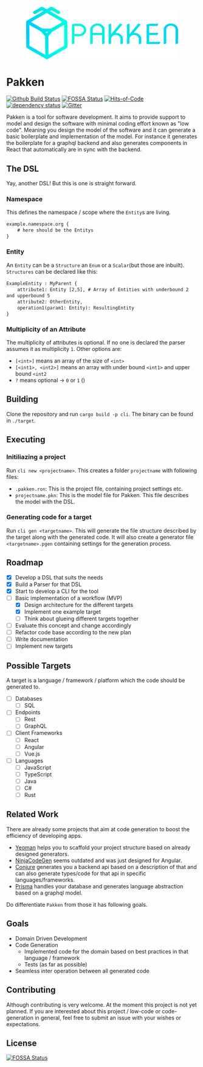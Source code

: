 <p align="center">
<img src="docs/media/logo.png" alt="Pakken logo" width="400" id="readme-logo">

# Pakken
</p>

[![Github Build Status](https://github.com/kegesch/pakken/workflows/Pakken/badge.svg?branch=master)](https://github.com/kegesch/pakken/actions)
[![FOSSA Status](https://app.fossa.com/api/projects/git%2Bgithub.com%2Fkegesch%2Fpakken.svg?type=shield)](https://app.fossa.com/projects/git%2Bgithub.com%2Fkegesch%2Fpakken?ref=badge_shield)
[![Hits-of-Code](https://hitsofcode.com/github/kegesch/pakken)](https://hitsofcode.com/view/github/kegesch/pakken)
[![dependency status](https://deps.rs/repo/github/kegesch/pakken/status.svg)](https://deps.rs/repo/github/kegesch/pakken)
[![Gitter](https://badges.gitter.im/pakken-dev/community.svg)](https://gitter.im/pakken-dev/community?utm_source=badge&utm_medium=badge&utm_campaign=pr-badge)

Pakken is a tool for software development. It aims to provide support to model and design the software with minimal coding effort known as "low code".
Meaning you design the model of the software and it can generate a basic boilerplate and implementation of the model. For instance it generates the boilerplate for a graphql backend and also generates components in React that automatically are in sync with the backend.

## The DSL
Yay, another DSL! But this is one is straight forward.
### Namespace
This defines the namespace / scope where the `Entity`s are living.
```Pakken
example.namespace.org {
    # here should be the Entitys
}
```
### Entity
An `Entity` can be a `Structure` an `Enum` or a `Scalar`(but those are inbuilt).
`Structures` can be declared like this: 
```Pakken
ExampleEntity : MyParent {
    attribute1: Entity [2,5], # Array of Entities with underbound 2 and upperbound 5
    attribute2: OtherEntity,
    operation1(param1: Entity): ResultingEntity
}
```

### Multiplicity of an Attribute
The multiplicity of attributes is optional. If no one is declared the parser assumes it as multiplicity `1`.
Other options are:
 * `[<int>]` means an array of the size of `<int>`
 * `[<int1>, <int2>]` means an array with under bound `<int1>` and upper bound `<int2`
 * `?` means optional -> `0` or `1` ()
 
## Building
Clone the repository and run `cargo build -p cli`. The binary can be found in `./target`.

## Executing
### Initiliazing a project
Run `cli new <projectname>`. This creates a folder `projectname` with following files:
 * `.pakken.ron`: This is the project file, containing project settings etc.
 * `projectname.pkn`: This is the model file for Pakken. This file describes the model with the DSL.

### Generating code for a target
Run `cli gen <targetname>`. This will generate the file structure described by the target along with the generated code.
It will also create a generator file `<targetname>.pgen` containing settings for the generation process.

## Roadmap
- [x] Develop a DSL that suits the needs
- [x] Build a Parser for that DSL
- [x] Start to develop a CLI for the tool
- [ ] Basic implementation of a workflow (MVP)
  - [x] Design architecture for the different targets 
  - [x] Implement one example target
  - [ ] Think about glueing different targets together
- [ ] Evaluate this concept and change accordingly
- [ ] Refactor code base according to the new plan
- [ ] Write documentation
- [ ] Implement new targets

## Possible Targets
A target is a language / framework / platform which the code should be generated to.
- [ ] Databases
  - [ ] SQL
- [ ] Endpoints
  - [ ] Rest
  - [ ] GraphQL
- [ ] Client Frameworks
  - [ ] React
  - [ ] Angular
  - [ ] Vue.js
- [ ] Languages
  - [ ] JavaScript
  - [ ] TypeScript
  - [ ] Java
  - [ ] C#
  - [ ] Rust

## Related Work
There are already some projects that aim at code generation to boost the efficiency of developing apps.
 * [Yeoman](https://yeoman.io/) helps you to scaffold your project structure based on already designed generators.
 * [NinjaCodeGen](https://ninjacodegen.com/) seems outdated and was just designed for Angular.
 * [Conjure](https://github.com/palantir/conjure) generates you a backend api based on a description of that and can also generate types/code for that api in specific languages/frameworks.
 * [Prisma](https://www.prisma.io/) handles your database and generates language abstraction based on a graphql model.
 
Do differentiate `Pakken` from those it has following goals. 

## Goals
 * Domain Driven Development
 * Code Generation
   * Implemented code for the domain based on best practices in that language / framework
   * Tests (as far as possible)
 * Seamless inter operation between all generated code

## Contributing
Although contributing is very welcome. At the moment this project is not yet planned.
If you are interested about this project / low-code or code-generation in general, feel free to submit an issue with your wishes or expectations.

## License
[![FOSSA Status](https://app.fossa.io/api/projects/git%2Bgithub.com%2Fkegesch%2Fpakken.svg?type=large)](https://app.fossa.io/projects/git%2Bgithub.com%2Fkegesch%2Fpakken?ref=badge_large)